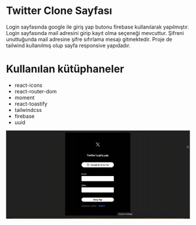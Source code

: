 # Twitter Clone Sayfası

Login sayfasında google ile giriş yap butonu firebase kullanılarak yapılmıştır. Login sayfasında mail adresini girip kayıt olma seçeneği mevcuttur. Şifreni unuttuğunda mail adresine şifre sıfırlama mesajı gitmektedir. Proje de tailwind kullanılmış olup sayfa responsive yapıdadır.


# Kullanılan kütüphaneler

- react-icons
- react-router-dom
- moment
- react-toastify
- tailwindcss
- firebase
- uuid

![](x.gif)